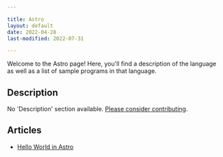 ```yaml
---

title: Astro
layout: default
date: 2022-04-28
last-modified: 2022-07-31

---
```


Welcome to the Astro page! Here, you'll find a description of the language as well as a list of sample programs in that language.

## Description

No 'Description' section available. [Please consider contributing](https://github.com/TheRenegadeCoder/sample-programs-website).

## Articles

- [Hello World in Astro](https://sampleprograms.io/projects/hello-world/astro)